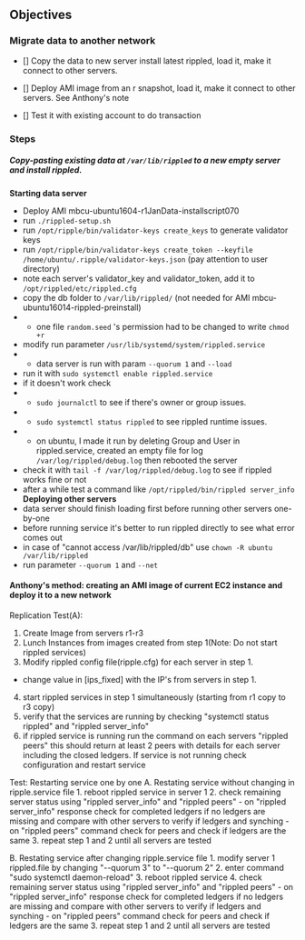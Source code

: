 ## Objectives

###  Migrate data to another network
- [] Copy the data to new server install latest rippled, load it, make it connect to other servers.

- [] Deploy AMI image from an r snapshot, load it, make it connect to other servers. See Anthony's note

- [] Test it with existing account to do transaction


### Steps

##### Copy-pasting existing data at `/var/lib/rippled` to a new empty server and install rippled.

**Starting data server**
- Deploy AMI mbcu-ubuntu1604-r1JanData-installscript070
- run `./rippled-setup.sh`
- run `/opt/ripple/bin/validator-keys create_keys` to generate validator keys
- run `/opt/ripple/bin/validator-keys create_token --keyfile /home/ubuntu/.ripple/validator-keys.json` (pay attention to user directory)
- note each server's validator_key and validator_token, add it to `/opt/rippled/etc/rippled.cfg`
- copy the db folder to `/var/lib/rippled/` (not needed for AMI mbcu-ubuntu16014-rippled-preinstall)
- - one file `random.seed` 's permission had to be changed to write `chmod +r`
- modify run parameter `/usr/lib/systemd/system/rippled.service`
- - data server is run with param `--quorum 1` and `--load`
- run it with `sudo systemctl enable rippled.service`
- if it doesn't work check
- - `sudo journalctl` to see if there's owner or group issues.
- - `sudo systemctl status rippled` to see rippled runtime issues.
- - on ubuntu, I made it run by deleting Group and User in rippled.service, created an empty file for log `/var/log/rippled/debug.log` then rebooted the server
- check it with `tail -f /var/log/rippled/debug.log` to see if rippled works fine or not
- after a while test a command like `/opt/rippled/bin/rippled server_info`
**Deploying other servers**
- data server should finish loading first before running other servers one-by-one
- before running service it's better to run rippled directly to see what error comes out
- in case of "cannot access /var/lib/rippled/db" use `chown -R ubuntu /var/lib/rippled`
- run parameter `--quorum 1` and `--net`





#### Anthony's method: creating an AMI image of current EC2 instance and deploy it to a new network

Replication Test(A):
1. Create Image from servers r1-r3
2. Lunch Instances from images created from step 1(Note: Do not start rippled services)
3. Modify rippled config file(ripple.cfg) for each server in step 1.
  - change value in [ips_fixed] with the IP's from servers in step 1.
4. start rippled services in step 1 simultaneously (starting from r1 copy to r3 copy)
5. verify that the services are running by checking "systemctl status rippled" and "rippled server_info"
6. if rippled service is running run the command on each servers "rippled peers" this should return at least 2 peers
  with details for each server including the closed ledgers. If service is not running check configuration and restart service

Test:
  Restarting service one by one
  A. Restating service without changing in ripple.service file
    1. reboot rippled service in server 1
    2. check remaining server status using "rippled server_info" and "rippled peers"
      - on "rippled server_info" response check for completed ledgers if no ledgers are missing
      and compare with other servers to verify if ledgers and synching
      - on "rippled peers" command check for peers and check if ledgers are the same
    3. repeat step 1 and 2 until all servers are tested

  B. Restating service after changing ripple.service file
    1. modify  server 1  rippled.file by changing "--quorum 3" to "--quorum 2"
    2. enter command "sudo systemctl daemon-reload"
    3. reboot rippled service
    4. check remaining server status using "rippled server_info" and "rippled peers"
      - on "rippled server_info" response check for completed ledgers if no ledgers are missing
      and compare with other servers to verify if ledgers and synching
      - on "rippled peers" command check for peers and check if ledgers are the same
    3. repeat step 1 and 2 until all servers are tested
